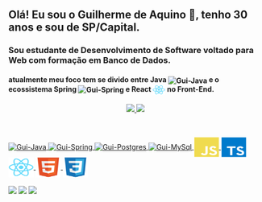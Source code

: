 ## Olá! Eu sou o Guilherme de Aquino 👋, tenho 30 anos e sou de SP/Capital.

### Sou estudante de Desenvolvimento de Software voltado para Web com formação em Banco de Dados.

#### atualmente meu foco tem se divido entre Java <img align="center" alt="Gui-Java" height="20" width="25" src="https://cdn.jsdelivr.net/gh/devicons/devicon/icons/java/java-original.svg" /> e o ecossistema Spring <img align="center" alt="Gui-Spring" height="20" width="25" src="https://cdn.jsdelivr.net/gh/devicons/devicon/icons/spring/spring-original.svg" /> e React <img align="center" alt="Gui-React" height="20" width="25" src="https://raw.githubusercontent.com/devicons/devicon/master/icons/react/react-original.svg"> no Front-End.

<div align="center">
  <a href="https://github.com/guilhermeAquinoDB">
  <img height="180em" src="https://github-readme-stats.vercel.app/api?username=guilhermeAquinoDB&show_icons=true&theme=dark&include_all_commits=true&count_private=true"/>
  <img height="180em" src="https://github-readme-stats.vercel.app/api/top-langs/?username=guilhermeAquinoDB&layout=compact&langs_count=7&theme=dark"/>
</div>
  
##
<div style="display: inline_block"><br>
  <img align="center" alt="Gui-Java" height="40" width="50" src="https://cdn.jsdelivr.net/gh/devicons/devicon/icons/java/java-original.svg" />
  <img align="center" alt="Gui-Spring" height="40" width="50" src="https://cdn.jsdelivr.net/gh/devicons/devicon/icons/spring/spring-original.svg" />
  <img align="center" alt="Gui-Postgres" height="40" width="50" src="https://cdn.jsdelivr.net/gh/devicons/devicon/icons/postgresql/postgresql-original.svg" />
  <img align="center" alt="Gui-MySql" height="40" width="50"  src="https://cdn.jsdelivr.net/gh/devicons/devicon/icons/mysql/mysql-original.svg" />
  <img align="center" alt="Gui-Js" height="40" width="50" src="https://raw.githubusercontent.com/devicons/devicon/master/icons/javascript/javascript-plain.svg">
  <img align="center" alt="Gui-Ts" height="40" width="50" src="https://raw.githubusercontent.com/devicons/devicon/master/icons/typescript/typescript-plain.svg">
  <img align="center" alt="Gui-React" height="40" width="50" src="https://raw.githubusercontent.com/devicons/devicon/master/icons/react/react-original.svg">
  <img align="center" alt="Gui-HTML" height="40" width="50" src="https://raw.githubusercontent.com/devicons/devicon/master/icons/html5/html5-original.svg">
  <img align="center" alt="Gui-CSS" height="40" width="50" src="https://raw.githubusercontent.com/devicons/devicon/master/icons/css3/css3-original.svg">
  
</div>
<br>
<div>
   <a href="https://www.linkedin.com/in/guilherme-de-aquino-dev/" target="_blank"><img src="https://img.shields.io/badge/-LinkedIn-%230077B5?style=for-the-badge&logo=linkedin&logoColor=white" target="_blank"></a> 
  <a href = "mailto:guilhermeaqui@gmail.com"><img src="https://img.shields.io/badge/-Gmail-%23333?style=for-the-badge&logo=gmail&logoColor=white" target="_blank"></a>
  <a href="https://instagram.com/guilherme-de-aquino" target="_blank"><img src="https://img.shields.io/badge/-Instagram-%23E4405F?style=for-the-badge&logo=instagram&logoColor=white" target="_blank"><a/>
</div>
